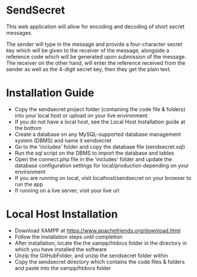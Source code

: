 # SendSecret
This web application will allow for encoding and decoding of short secret messages.

The sender will type in the message and provide a four-character secret key which will be given to the receiver of the message, alongside a reference code which will be generated upon submission of the message.
The receiver on the other hand, will enter the reference received from the sender as well as the 4-digit secret key, then they get the plain text.

# Installation Guide
- Copy the sendsecret project folder (containing the code file & folders) into your local host or upload on your live environment
- If you do not have a local host, see the Local Host Installation guide at the bottom
- Create a database on any MySQL-supported database management system (DBMS) and name it sendsecret
- Go to the 'includes' folder and copy the database file (sendsecret.sql)
- Run the sql script on the DBMS to import the database and tables
- Open the connect.php file in the 'includes' folder and update the database configuration settings for local/production depending on your environment
- If you are running on local, visit localhost/sendsecret on your browser to run the app
- If running on a live server, visit your live url

# Local Host Installation
- Download XAMPP at https://www.apachefriends.org/download.html
- Follow the installation steps until completion
- After installation, locate the the xampp/htdocs folder in the directory in which you have installed the software
- Unzip the GitHubFolder, and unzip the sendsecret folder within
- Copy the sendsecret directory which contains the code files & folders and paste into the xampp/htdocs folder
